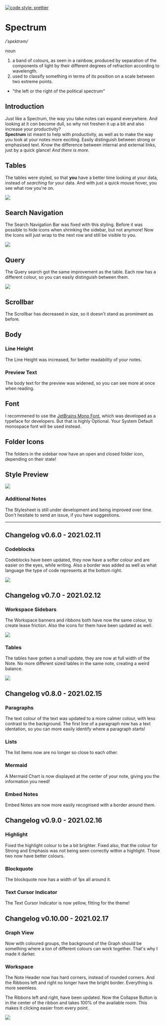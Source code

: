 [![code style: prettier](https://img.shields.io/badge/code_style-prettier-ff69b4.svg?style=flat-square)](https://github.com/prettier/prettier)

# Spectrum

_/ˈspɛktrəm/_

noun

1. a band of colours, as seen in a rainbow, produced by separation of the components of light by their different degrees of refraction according to wavelength.
2. used to classify something in terms of its position on a scale between two extreme points.

- "the left or the right of the political spectrum"

## Introduction

Just like a Spectrum, the way you take notes can expand everywhere. And looking at it _can_ become dull, so why not freshen it up a bit and also increase your productivity?  
**Spectrum** ist meant to help with productivity, as well as to make the way you look at your notes more exciting. Easily distinguish between strong or emphasised text. Know the difference between internal and external links, just by a quick glance! _And there is more._

## Tables

The tables were styled, so that **you** have a better time looking at your data, instead of _searching_ for your data. And with just a quick mouse hover, you see what row you're on.

![](./images/SpectrumTables.gif)

## Search Navigation

The Search Navigation Bar was fixed with this styling. Before it was possible to hide icons when shrinking the sidebar, but not anymore! Now the Icons will just wrap to the next row and still be visible to you.

![](./images/SpectrumNavbar.gif)

## Query

The Query search got the same improvement as the table. Each row has a different colour, so you can easily distinguish between them.

![](./images/SpectrumQuery.gif)

## Scrollbar

The Scrollbar has decreased in size, so it doesn't stand as promiment as before.

## Body

### Line Height

The Line Height was increased, for better readability of your notes.

### Preview Text

The body text for the preview was widened, so you can see more at once when reading.

## Font

I recommened to use the [JetBrains Mono Font](https://www.jetbrains.com/lp/mono/), which was developed as a typeface for developers. But that is highly Optional. Your System Default monospace font will be used instead.

## Folder Icons

The folders in the sidebar now have an open and closed folder icon, depending on their state!

## Style Preview

![](./images/SpectrumPreview.gif)

### Additional Notes

The Stylesheet is still under development and being improved over time. Don't hesitate to send an issue, if you have suggestions.

---

## Changelog v0.6.0 - 2021.02.11

### Codeblocks

Codeblocks have been updated, they now have a softer colour and are easier on the eyes, while writing. Also a border was added as well as what language the type of code represents at the bottom right.

![](./images/codeblocks.gif)

## Changelog v0.7.0 - 2021.02.12

### Workspace Sidebars

The Workspace banners and ribbons both have now the same colour, to create lease friction. Also the icons for them have been updated as well.

![](./images/workspaceSidebars.jpg)

### Tables

The tables have gotten a small update, they are now at full width of the Note. No more different sized tables in the same note, creating a weird balance.

![](./images/tablesWidth.gif)

## Changelog v0.8.0 - 2021.02.15

### Paragraphs

The text colour of the text was updated to a more calmer colour, with less contrast to the background. The first line of a paragraph now has a text identation, so you can more easily identify where a paragraph starts!

### Lists

The list items now are no longer so close to each other.

### Mermaid

A Mermaid Chart is now displayed at the center of your note, giving you the information you need!

### Embed Notes

Embed Notes are now more easily recognised with a border around them.

## Changelog v0.9.0 - 2021.02.16

### Highlight

Fixed the highlight colour to be a bit brighter. Fixed also, that the colour for Strong and Emphasis was not being seen correctly within a highlight. Those two now have better colours.

### Blockquote

The blockquote now has a width of 1px all around it.

### Text Cursor Indicator

The Text Cursor Indicator is now yellow, fitting for the theme!

## Changelog v0.10.00 - 2021.02.17

### Graph View

Now with coloured groups, the background of the Graph should be something where a ton of different colours can work together. That's why I made it darker.

### Workspace

The Note Header now has hard corners, instead of rounded corners. And the Ribbons left and right no longer have the bright border. Everything is more seemless.

The Ribbons left and right, have been updated. Now the Collapse Button is in the center of the ribbon and takes 100% of the available room. This makes it clicking easier from every point.

![](./images/RibbonCollapseBars.gif)
